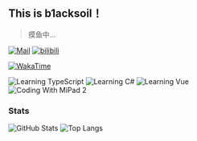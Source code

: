 ## This is b1acksoil！
> 摸鱼中...

[![Mail](https://img.shields.io/badge/Mail-bs@sorabs.cc-grey?labelColor=E95A4E&color=CE4F45&style=flat&logo=gmail&logoColor=white)](mailto:bs@sorabs.cc)
[![bilibili](https://img.shields.io/badge/bilibili-b1acksoil-grey?labelColor=00A1D6&color=008EBD&style=flat&logo=bilibili&logoColor=white)](https://space.bilibili.com/33268404)

[![WakaTime](https://wakatime.com/badge/user/b1ea68ff-35ad-48d6-aa5a-c0f1dfad4018.svg?style=flat)](https://wakatime.com/@b1acksoil)

![Learning TypeScript](https://img.shields.io/badge/Learning-TypeScript-3178C6?style=flat&logo=typescript&logoColor=white)
![Learning C#](https://img.shields.io/badge/Learning-C%23-239120?style=flat&logo=csharp&logoColor=white)
![Learning Vue](https://img.shields.io/badge/Learning-Vue-4FC08D?style=flat&logo=vuedotjs&logoColor=white)
![Coding With MiPad 2](https://img.shields.io/badge/Coding_With-MiPad_2-FF6900?style=flat&logo=xiaomi&logoColor=white)

### Stats

![GitHub Stats](https://github-readme-stats.vercel.app/api?username=b1acksoil&theme=react&hide_border=true)
![Top Langs](https://github-readme-stats.vercel.app/api/top-langs/?username=b1acksoil&layout=compact&hide=html,css,scss&theme=react&hide_border=true)
